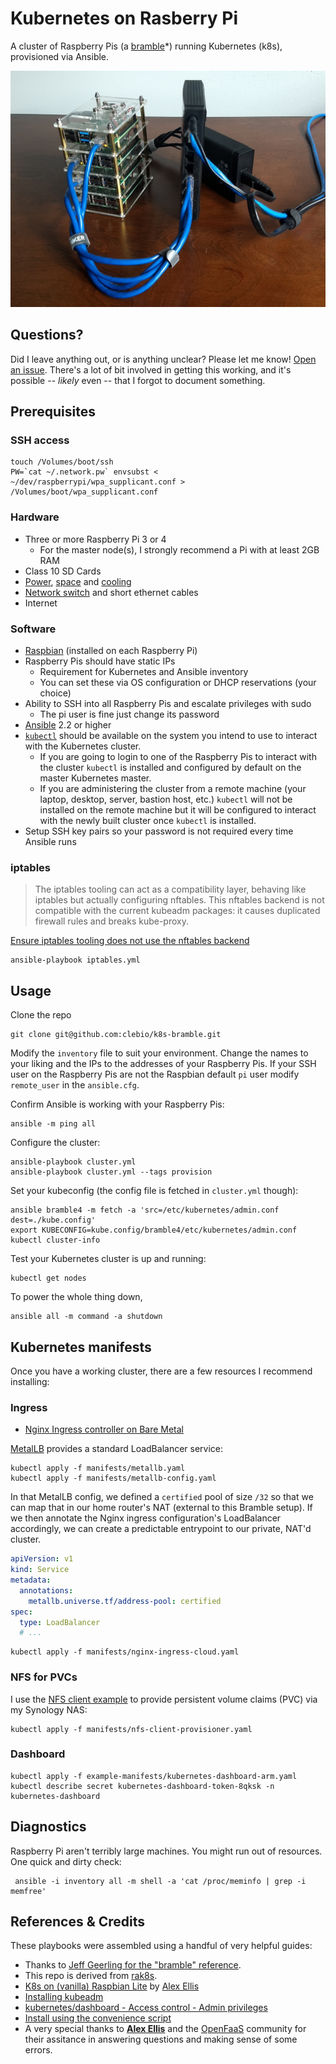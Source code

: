 # Kubernetes on Rasberry Pi

A cluster of Raspberry Pis (a [bramble][]*) running Kubernetes (k8s), provisioned via Ansible.

![Meatspace cluster](bramble.jpg)

## Questions?

Did I leave anything out, or is anything unclear? Please let me know! [Open an issue](https://github.com/clebio/k8s-bramble/issues). There's a lot of bit involved in getting this working, and it's possible -- _likely_ even -- that I forgot to document something.

## Prerequisites

### SSH access

    touch /Volumes/boot/ssh
    PW=`cat ~/.network.pw` envsubst < ~/dev/raspberrypi/wpa_supplicant.conf > /Volumes/boot/wpa_supplicant.conf

### Hardware

* Three or more Raspberry Pi 3 or 4
  * For the master node(s), I strongly recommend a Pi with at least 2GB RAM
* Class 10 SD Cards
* [Power](https://www.amazon.com/gp/product/B00P936188), [space](https://www.amazon.com/gp/product/B07MW24S61) and [cooling](https://www.amazon.com/gp/product/B0792BW2VH/)
* [Network switch](https://www.amazon.com/gp/product/B00A128S24/) and short ethernet cables
* Internet

### Software

* [Raspbian](https://www.raspberrypi.org/downloads/raspbian/) (installed on each Raspberry Pi)
* Raspberry Pis should have static IPs
    * Requirement for Kubernetes and Ansible inventory
    * You can set these via OS configuration or DHCP reservations (your choice)
* Ability to SSH into all Raspberry Pis and escalate privileges with sudo
    * The pi user is fine just change its password
* [Ansible](http://docs.ansible.com/ansible/latest/intro_installation.html) 2.2 or higher
* [`kubectl`](https://kubernetes.io/docs/tasks/tools/install-kubectl/) should be available on the system you intend to use to interact with the Kubernetes cluster.
    * If you are going to login to one of the Raspberry Pis to interact with the cluster `kubectl` is installed and configured by default on the master Kubernetes master.
    * If you are administering the cluster from a remote machine (your laptop, desktop, server, bastion host, etc.) `kubectl` will not be installed on the remote machine but it will be configured to interact with the newly built cluster once `kubectl` is installed.
* Setup SSH key pairs so your password is not required every time Ansible runs

### iptables

> The iptables tooling can act as a compatibility layer, behaving like iptables but actually configuring nftables. This nftables backend is not compatible with the current kubeadm packages: it causes duplicated firewall rules and breaks kube-proxy.

[Ensure iptables tooling does not use the nftables backend][kubeadm-iptables]

[kubeadm-iptables]: https://v1-16.docs.kubernetes.io/docs/setup/production-environment/tools/kubeadm/install-kubeadm/#check-network-adapters

    ansible-playbook iptables.yml

## Usage

Clone the repo

    git clone git@github.com:clebio/k8s-bramble.git

Modify the `inventory` file to suit your environment. Change the names
to your liking and the IPs to the addresses of your Raspberry Pis. If
your SSH user on the Raspberry Pis are not the Raspbian default `pi`
user modify `remote_user` in the `ansible.cfg`.

Confirm Ansible is working with your Raspberry Pis:

    ansible -m ping all

Configure the cluster:

    ansible-playbook cluster.yml
    ansible-playbook cluster.yml --tags provision

Set your kubeconfig (the config file is fetched in `cluster.yml` though):

    ansible bramble4 -m fetch -a 'src=/etc/kubernetes/admin.conf dest=./kube.config'
    export KUBECONFIG=kube.config/bramble4/etc/kubernetes/admin.conf
    kubectl cluster-info

Test your Kubernetes cluster is up and running:

    kubectl get nodes

To power the whole thing down,

    ansible all -m command -a shutdown

## Kubernetes manifests

Once you have a working cluster, there are a few resources I recommend installing:

### Ingress

* [Nginx Ingress controller on Bare Metal](https://kubernetes.github.io/ingress-nginx/deploy/baremetal/#a-pure-software-solution-metallb)

[MetalLB][metallb] provides a standard LoadBalancer service:

    kubectl apply -f manifests/metallb.yaml 
	kubectl apply -f manifests/metallb-config.yaml

In that MetalLB config, we defined a `certified` pool of size `/32` so that we can map that in our home router's NAT (external to this Bramble setup). If we then annotate the Nginx ingress configuration's LoadBalancer accordingly, we can create a predictable entrypoint to our private, NAT'd cluster.

```yaml
apiVersion: v1
kind: Service
metadata:
  annotations:
    metallb.universe.tf/address-pool: certified
spec:
  type: LoadBalancer
  # ...
```

    kubectl apply -f manifests/nginx-ingress-cloud.yaml
    
### NFS for PVCs

I use the [NFS client example][nfs-client] to provide persistent volume claims (PVC) via my Synology NAS:

    kubectl apply -f manifests/nfs-client-provisioner.yaml

### Dashboard

    kubectl apply -f example-manifests/kubernetes-dashboard-arm.yaml
    kubectl describe secret kubernetes-dashboard-token-8qksk -n kubernetes-dashboard


## Diagnostics

Raspberry Pi aren't terribly large machines. You might run out of resources. One quick and dirty check:

     ansible -i inventory all -m shell -a 'cat /proc/meminfo | grep -i memfree'

## References & Credits

These playbooks were assembled using a handful of very helpful guides:

* Thanks to [Jeff Geerling for the "bramble" reference][geerling].
* This repo is derived from [rak8s](https://github.com/rak8s/rak8s).
* [K8s on (vanilla) Raspbian Lite](https://gist.github.com/alexellis/fdbc90de7691a1b9edb545c17da2d975) by [Alex Ellis](https://www.alexellis.io/)
* [Installing kubeadm](https://kubernetes.io/docs/setup/independent/install-kubeadm/)
* [kubernetes/dashboard - Access control - Admin privileges](https://github.com/kubernetes/dashboard/wiki/Access-control#admin-privileges)
* [Install using the convenience script](https://docs.docker.com/engine/installation/linux/docker-ce/debian/#install-using-the-convenience-script)
* A very special thanks to [**Alex Ellis**](https://www.alexellis.io/) and the [OpenFaaS](https://www.openfaas.com/) community for their assitance in answering questions and making sense of some errors.

[bramble]: https://elinux.org/Bramble
[geerling]: https://www.jeffgeerling.com/project/raspberry-pi-dramble
[metallb]: https://metallb.universe.tf/
[nfs-client]: https://github.com/kubernetes-incubator/external-storage/tree/master/nfs-client
